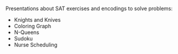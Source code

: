 Presentations about SAT exercises and encodings to solve problems:
* Knights and Knives
* Coloring Graph
* N-Queens
* Sudoku
* Nurse Scheduling
